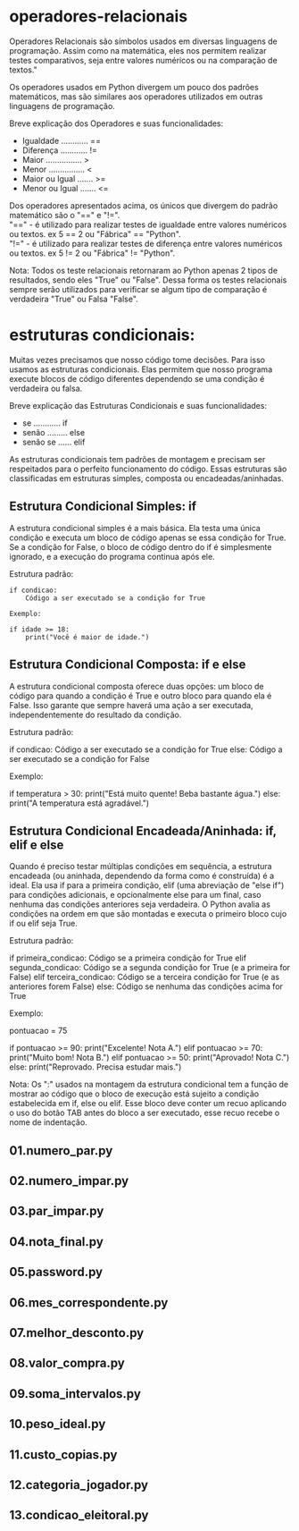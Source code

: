 # operadores-relacionais

Operadores Relacionais são símbolos usados em diversas linguagens de programação. Assim como na matemática, eles nos permitem realizar testes comparativos, seja entre valores numéricos ou na comparação de textos."

Os operadores usados em Python divergem um pouco dos padrões matemáticos, mas são similares aos operadores utilizados em outras linguagens de programação.

Breve explicação dos Operadores e suas funcionalidades:

* Igualdade ............ ==
* Diferença ............ !=
* Maior ................ >
* Menor ................ <
* Maior ou Igual ....... >=
* Menor ou Igual ....... <=

Dos operadores apresentados acima, os únicos que divergem do padrão matemático são o "==" e "!=".  
"==" - é utilizado para realizar testes de igualdade entre valores numéricos ou textos. ex 5 == 2 ou "Fábrica" == "Python".  
"!=" - é utilizado para realizar testes de diferença entre valores numéricos ou textos. ex 5 != 2 ou "Fábrica" != "Python".   

Nota: Todos os teste relacionais retornaram ao Python apenas 2 tipos de resultados, sendo eles "True" ou "False". Dessa forma os testes relacionais sempre serão utilizados para verificar se algum tipo de comparação é verdadeira "True" ou Falsa "False".

# estruturas condicionais:

Muitas vezes precisamos que nosso código tome decisões. Para isso usamos as estruturas condicionais. Elas permitem que nosso programa execute blocos de código diferentes dependendo se uma condição é verdadeira ou falsa.

Breve explicação das Estruturas Condicionais e suas funcionalidades:

* se ............ if
* senão ......... else
* senão se ...... elif

As estruturas condicionais tem padrões de montagem e precisam ser respeitados para o perfeito funcionamento do código.
Essas estruturas são classificadas em estruturas simples, composta ou encadeadas/aninhadas.

## Estrutura Condicional Simples: if

A estrutura condicional simples é a mais básica. Ela testa uma única condição e executa um bloco de código apenas se essa condição for True.
Se a condição for False, o bloco de código dentro do if é simplesmente ignorado, e a execução do programa continua após ele.

Estrutura padrão:
```
if condicao:
    Código a ser executado se a condição for True

Exemplo:

if idade >= 18:
    print("Você é maior de idade.")
```
## Estrutura Condicional Composta: if e else

A estrutura condicional composta oferece duas opções: um bloco de código para quando a condição é True e outro bloco para quando ela é False.
Isso garante que sempre haverá uma ação a ser executada, independentemente do resultado da condição.

Estrutura padrão:

if condicao:
    Código a ser executado se a condição for True
else:
    Código a ser executado se a condição for False

Exemplo:

if temperatura > 30:
    print("Está muito quente! Beba bastante água.")
else:
    print("A temperatura está agradável.")

## Estrutura Condicional Encadeada/Aninhada: if, elif e else

Quando é preciso testar múltiplas condições em sequência, a estrutura encadeada (ou aninhada, dependendo da forma como é construída) é a ideal.
Ela usa if para a primeira condição, elif (uma abreviação de "else if") para condições adicionais, e opcionalmente else para um final, caso nenhuma das condições anteriores seja verdadeira.
O Python avalia as condições na ordem em que são montadas e executa o primeiro bloco cujo if ou elif seja True.

Estrutura padrão:

if primeira_condicao:
    Código se a primeira condição for True
elif segunda_condicao:
    Código se a segunda condição for True (e a primeira for False)
elif terceira_condicao:
    Código se a terceira condição for True (e as anteriores forem False)
else:
    Código se nenhuma das condições acima for True

Exemplo:

pontuacao = 75

if pontuacao >= 90:
    print("Excelente! Nota A.")
elif pontuacao >= 70:
    print("Muito bom! Nota B.")
elif pontuacao >= 50:
    print("Aprovado! Nota C.")
else:
    print("Reprovado. Precisa estudar mais.")

Nota: Os ":" usados na montagem da estrutura condicional tem a função de mostrar ao código que o bloco de execução está sujeito a condição estabelecida em if, else ou elif.
Esse bloco deve conter um recuo aplicando o uso do botão TAB antes do bloco a ser executado, esse recuo recebe o nome de indentação.

## 01.numero_par.py
## 02.numero_impar.py
## 03.par_impar.py
## 04.nota_final.py
## 05.password.py
## 06.mes_correspondente.py
## 07.melhor_desconto.py
## 08.valor_compra.py
## 09.soma_intervalos.py
## 10.peso_ideal.py
## 11.custo_copias.py
## 12.categoria_jogador.py
## 13.condicao_eleitoral.py


